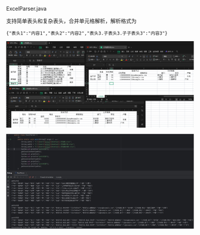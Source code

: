 ExcelParser.java

支持简单表头和复杂表头，合并单元格解析，解析格式为

```
{"表头1":"内容1","表头2":"内容2","表头3.子表头3.子子表头3":"内容3"}
```

![excel文件内容](excel文件内容.png)


![excel解析结果](excel解析结果.png)
